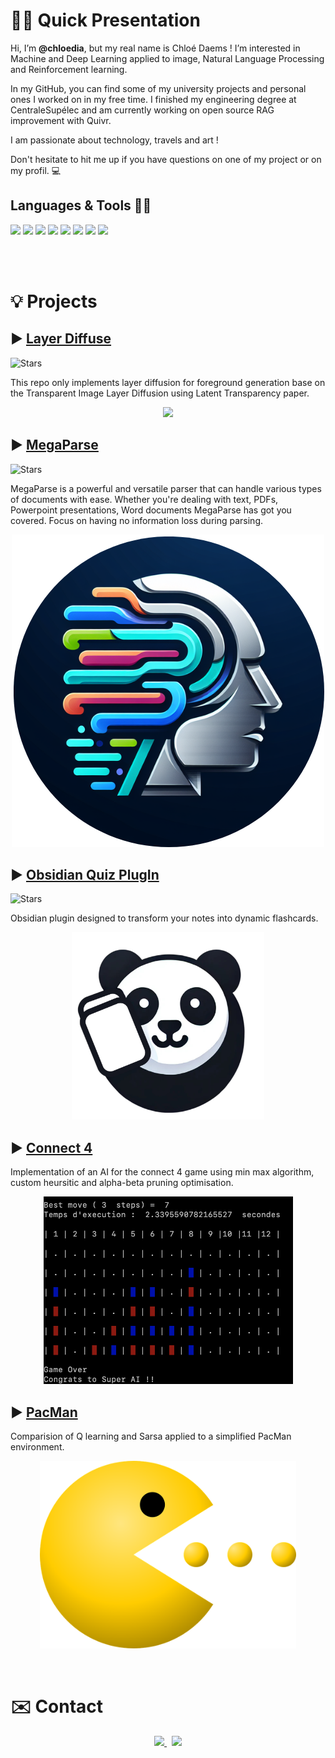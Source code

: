 
# 👋🏼 Quick Presentation

Hi, I’m **@chloedia**, but my real name is Chloé Daems ! I’m interested in Machine and Deep Learning applied to image, Natural Language Processing and Reinforcement learning.

In my GitHub, you can find some of my university projects and personal ones I worked on in my free time. I finished my engineering degree at CentraleSupélec and am currently working on open source RAG improvement with Quivr.

I am passionate about technology, travels and art !

Don't hesitate to hit me up if you have questions on one of my project or on my profil. 💻

## Languages & Tools 👩‍💻

![](https://img.shields.io/badge/Code-Python-informational?style=flat&logo=python&logoColor=white&color=BF40BF)
![](https://img.shields.io/badge/Code-R-informational?style=flat&logo=R&logoColor=white&color=BF40BF)
![](https://img.shields.io/badge/Code-C++-informational?style=flat&logo=cplusplus&logoColor=white&color=BF40BF)
![](https://img.shields.io/badge/Tools-LaTeX-informational?style=flat&logo=latex&logoColor=white&color=BF40BF)
![](https://img.shields.io/badge/Tools-Docker-informational?style=flat&logo=docker&logoColor=white&color=BF40BF)
![](https://img.shields.io/badge/Tools-Spark-informational?style=flat&logo=apachespark&logoColor=white&color=BF40BF)
![](https://img.shields.io/badge/Tools-K3s-informational?style=flat&logo=kubernetes&logoColor=white&color=BF40BF)
![](https://img.shields.io/badge/Shell-Bash-informational?style=flat&logo=gnubash&logoColor=white&color=BF40BF)


<br><br>
# 💡 Projects
## ▶️ [Layer Diffuse](https://github.com/chloedia/layerdiffuse)
![Stars](https://img.shields.io/github/stars/chloedia/layerdiffuse?style=social)

This repo only implements layer diffusion for foreground generation base on the Transparent Image Layer Diffusion using Latent Transparency paper.
<p align="center">
	<a href="https://github.com/chloedia/layerdiffuse"><img src="https://github.com/chloedia/layerdiffuse/blob/main/assets/archi.png" height="300"></a>
</p>

## ▶️ [MegaParse](https://github.com/QuivrHQ/MegaParse)
![Stars](https://img.shields.io/github/stars/QuivrHQ/MegaParse?style=social)

MegaParse is a powerful and versatile parser that can handle various types of documents with ease. Whether you're dealing with text, PDFs, Powerpoint presentations, Word documents MegaParse has got you covered. Focus on having no information loss during parsing.
<p align="center">
	<a href="https://github.com/QuivrHQ/MegaParse"><img src="https://raw.githubusercontent.com/QuivrHQ/MegaParse/main/logo.png"></a>
</p>

## ▶️ [Obsidian Quiz PlugIn](https://github.com/chloedia/Obsidian_Quiz_Generator)
![Stars](https://img.shields.io/github/stars/chloedia/Obsidian_Quiz_Generator?style=social)

Obsidian plugin designed to transform your notes into dynamic flashcards.
<p align="center">
	<a href="https://github.com/chloedia/Obsidian_Quiz_Generator"><img src="https://github.com/chloedia/Obsidian_Quiz_Generator/blob/master/images/logo.png" height="300"></a>
</p>

## ▶️ [Connect 4](https://github.com/chloedia/Connect4)

Implementation of an AI for the connect 4 game using min max algorithm, custom heursitic and alpha-beta pruning optimisation. 
<p align="center">
	<a href="https://github.com/chloedia/Connect4"><img src="https://github.com/chloedia/Connect4/blob/main/Connect4.png" height="300"></a>
</p>

## ▶️ [PacMan](https://github.com/chloedia/PacMan)

Comparision of Q learning and Sarsa applied to a simplified PacMan environment.
<p align="center">
	<a href="https://github.com/chloedia/PacMan"><img src="https://github.com/chloedia/PacMan/blob/main/pacman.png" height="300"></a>
</p>
<br>


# ✉️ Contact

<p align="center">
	<a href="https://www.linkedin.com/in/chloe-daems/">
		<img src="https://img.shields.io/badge/-LINKEDIN-0077B5?style=for-the-badge&logo=linkedin&logoColor=white">
	</a>
	<span>&nbsp;</span>
	<a href="mailto:chloedaems0@gmail.com">
		<img src="https://img.shields.io/badge/MAIL-SEND-white?style=for-the-badge&logo=Mailgun">
	</a>
</p>
<br>

